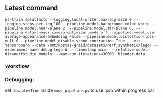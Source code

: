 

## Latest command

```
ns-train splatfacto --logging.local-writer.max-log-size 0 --logging.steps-per-log 100 --pipeline.model.background-color white --pipeline.model.near-plane 2. --pipeline.model.far-plane 6. --pipeline.datamanager.camera-optimizer.mode off --pipeline.model.use-average-appearance-embedding False --pipeline.model.distortion-loss-mult 0 --pipeline.model.disable-scene-contraction True  --vis tensorboard --data /mnt/kostas-graid/datasets/nerf_synthetic/lego/ --experiment-name debug-lego-W  --timestamp main  --relative-model-dir=nerfstudio_models  --max-num-iterations=30000  blender-data
```


### Workflow


### Debugging:

set `disable=True` inside `base_pipeline.py` to use ipdb within progress bar